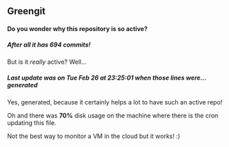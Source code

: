 ## Greengit

#### Do you wonder why this repository is so active?

##### After all it has 694 commits!

But is it *really* active? Well...

##### Last update was on Tue Feb 26 at 23:25:01 when those lines were... generated

Yes, generated, because it certainly helps a lot to have such an active repo!

Oh and there was **70%** disk usage on the machine
where there is the cron updating this file.

Not the best way to monitor a VM in the cloud but it works! :)
